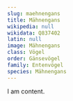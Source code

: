 ```yaml
---
slug: maehnengans
title: Mähnengans
wikipedia: null
wikidata: Q837402
latin: null
image: Mähnengans
class: Vögel
order: Gänsevögel
family: Entenvögel
species: Mähnengans
---
```


I am content.
